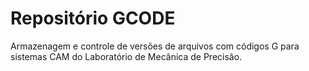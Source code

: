 # Repositório GCODE

Armazenagem e controle de versões de arquivos com códigos G para sistemas CAM do
Laboratório de Mecânica de Precisão.